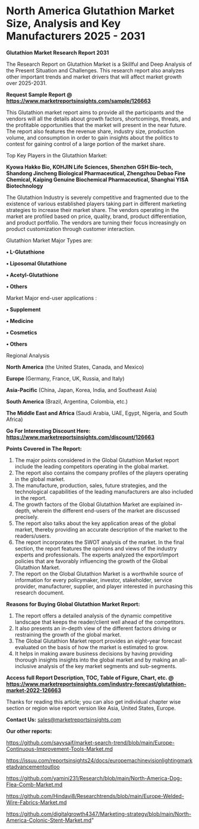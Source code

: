 # North America Glutathion Market Size, Analysis and Key Manufacturers 2025 - 2031

<strong>Glutathion Market Research Report 2031</strong>

The Research Report on Glutathion Market is a Skillful and Deep Analysis of the Present Situation and Challenges. This research report also analyzes other important trends and market drivers that will affect market growth over 2025-2031.

<strong>Request Sample Report @ <a href=https://www.marketreportsinsights.com/sample/126663>https://www.marketreportsinsights.com/sample/126663</a></strong>

This Glutathion market report aims to provide all the participants and the vendors will all the details about growth factors, shortcomings, threats, and the profitable opportunities that the market will present in the near future. The report also features the revenue share, industry size, production volume, and consumption in order to gain insights about the politics to contest for gaining control of a large portion of the market share.

Top Key Players in the Glutathion Market:

<strong>Kyowa Hakko Bio, KOHJIN Life Sciences, Shenzhen GSH Bio-tech, Shandong Jincheng Biological Pharmaceutical, Zhengzhou Debao Fine Chemical, Kaiping Genuine Biochemical Pharmaceutical, Shanghai YISA Biotechnology</strong>

The Glutathion Industry is severely competitive and fragmented due to the existence of various established players taking part in different marketing strategies to increase their market share. The vendors operating in the market are profiled based on price, quality, brand, product differentiation, and product portfolio. The vendors are turning their focus increasingly on product customization through customer interaction.

Glutathion Market Major Types are:

<strong>• L-Glutathione

• Liposomal Glutathione

• Acetyl-Glutathione

• Others</strong>

Market Major end-user applications :

<strong>• Supplement

• Medicine

• Cosmetics

• Others</strong>

Regional Analysis

</u><strong><b>North America</b></strong> (the United States, Canada, and Mexico)

<strong><b>Europe </b></strong>(Germany, France, UK, Russia, and Italy)

<strong><b>Asia-Pacific</b></strong> (China, Japan, Korea, India, and Southeast Asia)

<strong><b>South America</b></strong> (Brazil, Argentina, Colombia, etc.)

<strong><b>The Middle East and Africa</b></strong> (Saudi Arabia, UAE, Egypt, Nigeria, and South Africa)

<strong>Go For Interesting Discount Here: <a href=https://www.marketreportsinsights.com/discount/126663>https://www.marketreportsinsights.com/discount/126663</a></strong>

<strong>Points Covered in The Report:</strong>
<ol>
  <li>The major points considered in the Global Glutathion Market report include the leading competitors operating in the global market.</li>
  <li>The report also contains the company profiles of the players operating in the global market.</li>
  <li>The manufacture, production, sales, future strategies, and the technological capabilities of the leading manufacturers are also included in the report.</li>
  <li>The growth factors of the Global Glutathion Market are explained in-depth, wherein the different end-users of the market are discussed precisely.</li>
  <li>The report also talks about the key application areas of the global market, thereby providing an accurate description of the market to the readers/users.</li>
  <li>The report incorporates the SWOT analysis of the market. In the final section, the report features the opinions and views of the industry experts and professionals. The experts analyzed the export/import policies that are favorably influencing the growth of the Global Glutathion Market.</li>
  <li>The report on the Global Glutathion Market is a worthwhile source of information for every policymaker, investor, stakeholder, service provider, manufacturer, supplier, and player interested in purchasing this research document.</li>
</ol>
<strong>Reasons for Buying Global Glutathion Market Report:</strong>

<ol>
  <li>The report offers a detailed analysis of the dynamic competitive landscape that keeps the reader/client well ahead of the competitors.</li>
  <li>It also presents an in-depth view of the different factors driving or restraining the growth of the global market.</li>
  <li>The Global Glutathion Market report provides an eight-year forecast evaluated on the basis of how the market is estimated to grow.</li>
  <li>It helps in making aware business decisions by having providing thorough insights insights into the global market and by making an all-inclusive analysis of the key market segments and sub-segments.</li>
</ol>
<strong>Access full Report Description, TOC, Table of Figure, Chart, etc. @ <a href=https://www.marketreportsinsights.com/industry-forecast/glutathion-market-2022-126663>https://www.marketreportsinsights.com/industry-forecast/glutathion-market-2022-126663</a></strong>


Thanks for reading this article; you can also get individual chapter wise section or region wise report version like Asia, United States, Europe.

<strong>Contact Us:</strong>
sales@marketreportsinsights.com

<strong>Our other reports:</strong>

<a href=https://github.com/sayysaif/market-search-trend/blob/main/Europe-Continuous-Improvement-Tools-Market.md>https://github.com/sayysaif/market-search-trend/blob/main/Europe-Continuous-Improvement-Tools-Market.md</a>

<a href=https://issuu.com/reportsinsights24/docs/europemachinevisionlightingmarketadvancementoutloo>https://issuu.com/reportsinsights24/docs/europemachinevisionlightingmarketadvancementoutloo</a>

<a href=https://github.com/yamini231/Research/blob/main/North-America-Dog-Flea-Comb-Market.md>https://github.com/yamini231/Research/blob/main/North-America-Dog-Flea-Comb-Market.md</a>

<a href=https://github.com/Hindavi8/Researchtrends/blob/main/Europe-Welded-Wire-Fabrics-Market.md>https://github.com/Hindavi8/Researchtrends/blob/main/Europe-Welded-Wire-Fabrics-Market.md</a>

<a href=https://github.com/digitalgrowth4347/Marketing-strategy/blob/main/North-America-Colonic-Stent-Market.md>https://github.com/digitalgrowth4347/Marketing-strategy/blob/main/North-America-Colonic-Stent-Market.md</a>"

